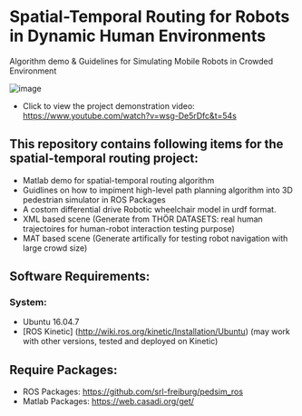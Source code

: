 # Spatial-Temporal Routing for Robots in Dynamic Human Environments
Algorithm demo &amp; Guidelines for Simulating Mobile Robots in Crowded Environment

![image](https://github.com/user-attachments/assets/908d6e9e-1cac-4690-8727-24b935bdad52)


- Click to view the project demonstration video: https://www.youtube.com/watch?v=wsg-De5rDfc&t=54s

## This repository contains following items for the spatial-temporal routing project:
- Matlab demo for spatial-temporal routing algorithm
- Guidlines on how to impiment high-level path planning algorithm into 3D pedestrian simulator in ROS Packages
- A costom differential drive Robotic wheelchair model in urdf format.
- XML based scene (Generate from THÖR DATASETS: real human trajectoires for human-robot interaction testing purpose)
- MAT based scene (Generate artifically for testing robot navigation with large crowd size)


## Software Requirements:
### System:
- Ubuntu 16.04.7
- [ROS Kinetic] (http://wiki.ros.org/kinetic/Installation/Ubuntu) (may work with other versions, tested and deployed on Kinetic)

## Require Packages:
- ROS Packages: https://github.com/srl-freiburg/pedsim_ros
- Matlab Packages: https://web.casadi.org/get/

